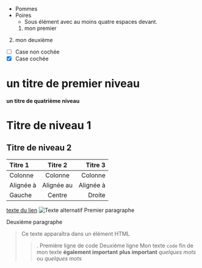 * Pommes
* Poires
    * Sous élément avec au moins quatre espaces devant.
    1. mon premier
2. mon deuxième
- [ ] Case non cochée
- [x] Case cochée
# un titre de premier niveau
#### un titre de quatrième niveau
Titre de niveau 1
=====================
Titre de niveau 2
-------------------
| Titre 1       |     Titre 2     |        Titre 3 |
| :------------ | :-------------: | -------------: |
| Colonne       |     Colonne     |        Colonne |
| Alignée à     |   Alignée au    |      Alignée à |
| Gauche        |     Centre      |         Droite |
[texte du lien](url_du_lien "texte pour le titre, facultatif")
![Texte alternatif](url_de_l'image "texte pour le titre, facultatif")
Premier paragraphe

Deuxième paragraphe   
> Ce texte apparaîtra dans un élément HTML <blockquote>.
    Première ligne de code
    Deuxième ligne
    Mon texte `code` fin de mon texte
    __également important__
    **plus important**
    *quelques mots* ou  _quelques mots_
